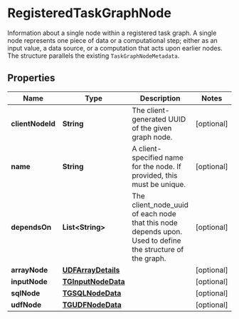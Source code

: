 

# RegisteredTaskGraphNode

Information about a single node within a registered task graph. A single node represents one piece of data or a computational step; either as an input value, a data source, or a computation that acts upon earlier nodes. The structure parallels the existing `TaskGraphNodeMetadata`. 

## Properties

| Name | Type | Description | Notes |
|------------ | ------------- | ------------- | -------------|
|**clientNodeId** | **String** | The client-generated UUID of the given graph node. |  [optional] |
|**name** | **String** | A client-specified name for the node. If provided, this must be unique.  |  [optional] |
|**dependsOn** | **List&lt;String&gt;** | The client_node_uuid of each node that this node depends upon. Used to define the structure of the graph.  |  [optional] |
|**arrayNode** | [**UDFArrayDetails**](UDFArrayDetails.md) |  |  [optional] |
|**inputNode** | [**TGInputNodeData**](TGInputNodeData.md) |  |  [optional] |
|**sqlNode** | [**TGSQLNodeData**](TGSQLNodeData.md) |  |  [optional] |
|**udfNode** | [**TGUDFNodeData**](TGUDFNodeData.md) |  |  [optional] |



